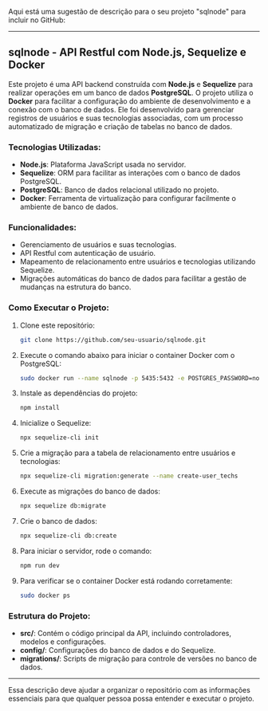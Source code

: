 Aqui está uma sugestão de descrição para o seu projeto "sqlnode" para incluir no GitHub:

---

## sqlnode - API Restful com Node.js, Sequelize e Docker

Este projeto é uma API backend construída com **Node.js** e **Sequelize** para realizar operações em um banco de dados **PostgreSQL**. O projeto utiliza o **Docker** para facilitar a configuração do ambiente de desenvolvimento e a conexão com o banco de dados. Ele foi desenvolvido para gerenciar registros de usuários e suas tecnologias associadas, com um processo automatizado de migração e criação de tabelas no banco de dados.

### Tecnologias Utilizadas:
- **Node.js**: Plataforma JavaScript usada no servidor.
- **Sequelize**: ORM para facilitar as interações com o banco de dados PostgreSQL.
- **PostgreSQL**: Banco de dados relacional utilizado no projeto.
- **Docker**: Ferramenta de virtualização para configurar facilmente o ambiente de banco de dados.

### Funcionalidades:
- Gerenciamento de usuários e suas tecnologias.
- API Restful com autenticação de usuário.
- Mapeamento de relacionamento entre usuários e tecnologias utilizando Sequelize.
- Migrações automáticas do banco de dados para facilitar a gestão de mudanças na estrutura do banco.

### Como Executar o Projeto:

1. Clone este repositório:
    ```bash
    git clone https://github.com/seu-usuario/sqlnode.git
    ```

2. Execute o comando abaixo para iniciar o container Docker com o PostgreSQL:
    ```bash
    sudo docker run --name sqlnode -p 5435:5432 -e POSTGRES_PASSWORD=nova_senha -e POSTGRES_USER=docker -d postgres
    ```

3. Instale as dependências do projeto:
    ```bash
    npm install
    ```

4. Inicialize o Sequelize:
    ```bash
    npx sequelize-cli init
    ```

5. Crie a migração para a tabela de relacionamento entre usuários e tecnologias:
    ```bash
    npx sequelize-cli migration:generate --name create-user_techs
    ```

6. Execute as migrações do banco de dados:
    ```bash
    npx sequelize db:migrate
    ```

7. Crie o banco de dados:
    ```bash
    npx sequelize-cli db:create
    ```

8. Para iniciar o servidor, rode o comando:
    ```bash
    npm run dev
    ```

9. Para verificar se o container Docker está rodando corretamente:
    ```bash
    sudo docker ps
    ```

### Estrutura do Projeto:

- **src/**: Contém o código principal da API, incluindo controladores, modelos e configurações.
- **config/**: Configurações do banco de dados e do Sequelize.
- **migrations/**: Scripts de migração para controle de versões no banco de dados.

---

Essa descrição deve ajudar a organizar o repositório com as informações essenciais para que qualquer pessoa possa entender e executar o projeto.